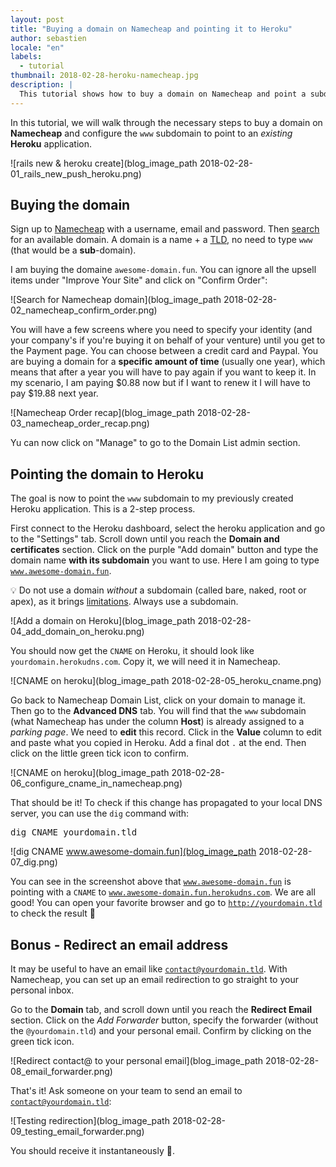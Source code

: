 ```yaml
---
layout: post
title: "Buying a domain on Namecheap and pointing it to Heroku"
author: sebastien
locale: "en"
labels:
  - tutorial
thumbnail: 2018-02-28-heroku-namecheap.jpg
description: |
  This tutorial shows how to buy a domain on Namecheap and point a subdomain to a Heroku application. Bonus: configure an email redirection.
---
```


In this tutorial, we will walk through the necessary steps to buy a domain on **Namecheap** and configure the `www` subdomain to point to an _existing_ **Heroku** application.

![rails new & heroku create](blog_image_path 2018-02-28-01_rails_new_push_heroku.png)

## Buying the domain

Sign up to [Namecheap](https://www.namecheap.com/myaccount/signup.aspx) with a username, email and password. Then [search](https://www.namecheap.com/domains/domain-name-search.aspx) for an available domain. A domain is a name + a [TLD](https://en.wikipedia.org/wiki/Top-level_domain), no need to type `www` (that would be a **sub**-domain).

I am buying the domaine <code>awesome-domain.fun</code>. You can ignore all the upsell items under "Improve Your Site" and click on "Confirm Order":

![Search for Namecheap domain](blog_image_path 2018-02-28-02_namecheap_confirm_order.png)

You will have a few screens where you need to specify your identity (and your company's if you're buying it on behalf of your venture) until you get to the Payment page. You can choose between a credit card and Paypal. You are buying a domain for a **specific amount of time** (usually one year), which means that after a year you will have to pay again if you want to keep it. In my scenario, I am paying $0.88 now but if I want to renew it I will have to pay $19.88 next year.

![Namecheap Order recap](blog_image_path 2018-02-28-03_namecheap_order_recap.png)

Yu can now click on "Manage" to go to the Domain List admin section.

## Pointing the domain to Heroku

The goal is now to point the `www` subdomain to my previously created Heroku application. This is a 2-step process.

First connect to the Heroku dashboard, select the heroku application and go to the "Settings" tab. Scroll down until you reach the **Domain and certificates** section. Click on the purple "Add domain" button and type the domain name **with its subdomain** you want to use. Here I am going to type <code>www.awesome-domain.fun</code>.

💡 Do not use a domain _without_ a subdomain (called bare, naked, root or apex), as it brings [limitations](https://devcenter.heroku.com/articles/apex-domains). Always use a subdomain.

![Add a domain on Heroku](blog_image_path 2018-02-28-04_add_domain_on_heroku.png)

You should now get the <code>CNAME</code> on Heroku, it should look like <code>yourdomain.herokudns.com</code>. Copy it, we will need it in Namecheap.

![CNAME on heroku](blog_image_path 2018-02-28-05_heroku_cname.png)

Go back to Namecheap Domain List, click on your domain to manage it. Then go to the **Advanced DNS** tab. You will find that the <code>www</code> subdomain (what Namecheap has under the column **Host**) is already assigned to a _parking page_. We need to **edit** this record. Click in the **Value** column to edit and paste what you copied in Heroku. Add a final dot <code>.</code> at the end. Then click on the little green tick icon to confirm.


![CNAME on heroku](blog_image_path 2018-02-28-06_configure_cname_in_namecheap.png)

That should be it! To check if this change has propagated to your local DNS server, you can use the `dig` command with:

<pre>
dig CNAME yourdomain.tld
</pre>

![dig CNAME www.awesome-domain.fun](blog_image_path 2018-02-28-07_dig.png)

You can see in the screenshot above that <code>www.awesome-domain.fun</code> is pointing with a <code>CNAME</code> to <code>www.awesome-domain.fun.herokudns.com</code>. We are all good! You can open your favorite browser and go to <code>http://yourdomain.tld</code> to check the result 👏

## Bonus - Redirect an email address

It may be useful to have an email like <code>contact@yourdomain.tld</code>. With Namecheap, you can set up an email redirection to go straight to your personal inbox.

Go to the **Domain** tab, and scroll down until you reach the **Redirect Email** section. Click on the _Add Forwarder_ button, specify the forwarder (without the <code>@yourdomain.tld</code>) and your personal email. Confirm by clicking on the green tick icon.

![Redirect contact@ to your personal email](blog_image_path 2018-02-28-08_email_forwarder.png)

That's it! Ask someone on your team to send an email to <code>contact@yourdomain.tld</code>:

![Testing redirection](blog_image_path 2018-02-28-09_testing_email_forwarder.png)

You should receive it instantaneously 🍾.
